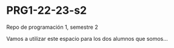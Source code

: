 # PRG1-22-23-s2
Repo de programación 1, semestre 2

Vamos a utilizar este espacio para los dos alumnos que somos...